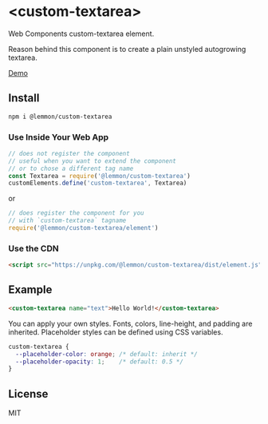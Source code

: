# \<custom-textarea\>

Web Components custom-textarea element.

Reason behind this component is to create a plain unstyled autogrowing textarea.

[Demo](https://www.lemmonjuice.com/custom-textarea/)

## Install

```sh
npm i @lemmon/custom-textarea
```

### Use Inside Your Web App

```js
// does not register the component
// useful when you want to extend the component
// or to chose a different tag name
const Textarea = require('@lemmon/custom-textarea')
customElements.define('custom-textarea', Textarea)
```

or

```js
// does register the component for you
// with `custom-textarea` tagname
require('@lemmon/custom-textarea/element')
```

### Use the CDN

```html
<script src="https://unpkg.com/@lemmon/custom-textarea/dist/element.js"></script>
```

## Example

```html
<custom-textarea name="text">Hello World!</custom-textarea>
```

You can apply your own styles. Fonts, colors, line-height, and padding are inherited. Placeholder styles can be defined using CSS variables.

```css
custom-textarea {
  --placeholder-color: orange; /* default: inherit */
  --placeholder-opacity: 1;    /* default: 0.5 */
}
```

## License

MIT
